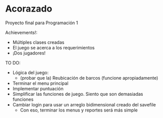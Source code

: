 # Acorazado
Proyecto final para Programación 1

Achievements!:
* Múltiples clases creadas
* El juego se acerca a los requerimientos
* ¡Dos jugadores!

TO DO:
- Lógica del juego:
  - (probar que la) Reubicación de barcos (funcione apropiadamente)
- Terminar el menu principal
- Implementar puntuación
- Simplificar las funciones de juego. Siento que son demasiadas funciones
- Cambiar login para usar un arreglo bidimensional creado del savefile
  - Con eso, terminar los menus y reportes será más simple


